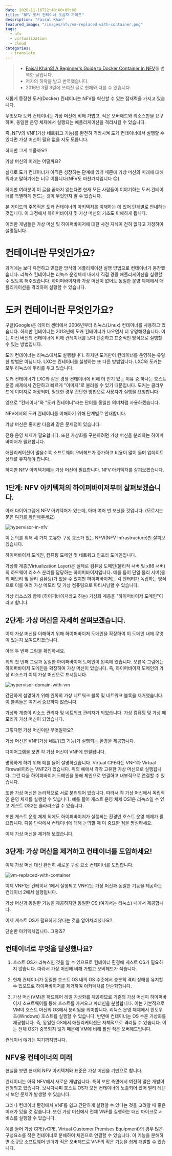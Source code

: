 ```yaml
---
date: 2020-11-16T22:40:00+09:00
title: "NFV 도커 컨테이너 초심자 가이드"
description: "Faisal Khan"
featured_image: "/images/nfv/vm-replaced-with-container.png"
tags:
  - nfv
  - virtualization
  - cloud
categories:
  - translate
---
```


> - [Faisal Khan의 A Beginner's Guide to Docker Container in NFV](https://telcocloudbridge.com/blog/beginners-guide-docker-container-nfv/)를 번역한 글입니다.
> - 저자의 허락을 받고 번역했습니다.
> - 2016년 3월 3일에 쓰여진 글로 현재와 다를 수 있습니다.

새롭게 등장한 도커(Docker) 컨테이너는 NFV를 혁신할 수 있는 잠재력을 가지고 있습니다.

무엇보다 도커 컨테이너는 가상 머신에 비해 가볍고, 적은 오버헤드와 리소스만을 요구하며, 동일한 운영 체제에서 실행되는 애플리케이션을 격리시킬 수 있습니다.

즉, NFV의 VNF(가상 네트워크 기능)를 완전히 격리시켜 도커 컨테이너에서 실행할 수 있다면 가상 머신이 필요 없을 지도 모릅니다.

하지만 그게 쉬울까요?

가상 머신의 미래는 어떨까요?

실제로 도커 컨테이너가 아직은 성장하는 단계에 있기 때문에 가상 머신의 미래에 대해 뭐라고 말하기에는 너무 이릅니다(NFV도 마찬가지입니다 😊).

하지만 여러분이 이 글을 끝까지 읽는다면 현재 모든 사람들이 이야기하는 도커 컨테이너를 특별하게 만드는 것이 무엇인지 알 수 있습니다.

본 가이드의 주목적은 도커 컨테이너의 아키텍처를 이해하는 데 있어 단계별로 안내하는 것입니다. 이 과정에서 하이퍼바이저 및 가상 머신의 기초도 이해하게 됩니다.

이러한 개념들은 가상 머신 및 하이퍼바이저에 대한 사전 지식이 전혀 없다고 가정하여 설명됩니다.

# 컨테이너란 무엇인가요?

과거에는 보다 유연하고 민첩한 방식의 애플리케이션 실행 방법으로 컨테이너가 등장했습니다. 리눅스 컨테이너는 리눅스 운영체제 내에서 직접 경량 애플리케이션을 실행할 수 있도록 해주었습니다. 하이퍼바이저와 가상 머신이 없어도 동일한 운영 체제에서 애플리케이션을 격리하여 실행할 수 있습니다.

# 도커 컨테이너란 무엇인가요?

구글(Google)은 데이터 센터에서 2006년부터 리눅스(Linux) 컨테이너를 사용하고 있습니다. 하지만 컨테이너는 2013년에 도커 컨테이너가 나오면서 더 유명해졌습니다. 이는 이전 버전의 컨테이너에 비해 컨테이너를 보다 단순하고 표준적인 방식으로 실행할 수 있는 방법입니다.

도커 컨테이너는 리눅스에서도 실행됩니다. 하지만 도커만이 컨테이너를 운영하는 유일한 방법은 아닙니다. LXC는 컨테이너를 실행하는 또 다른 방법입니다. LXC와 도커는 모두 리눅스에 뿌리를 두고 있습니다.

도커 컨테이너가 LXC와 같은 경쟁 컨테이너에 비해 더 인기 있는 이유 중 하나는 호스트 운영 체제에서 간단하고 빠르게 "이미지"로 불러올 수 있기 때문입니다. 도커는 클라우드에 이미지로 저장되며, 필요한 경우 간단한 방법으로 사용자가 실행을 요청합니다.

앞으로 "컨테이너"와 "도커 컨테이너"라는 단어를 동일한 의미처럼 사용하겠습니다.

NFV에서의 도커 컨테이너를 이해하기 위해 단계별로 안내합니다.

가상 머신은 좋지만 다음과 같은 문제점이 있습니다.

전용 운영 체제가 필요합니다. 또한 가상화를 구현하려면 가상 머신을 분리하는 하이퍼바이저가 필요합니다.

애플리케이션이  많을수록 소프트웨어 오버헤드가 증가하고 비용이 많이 들며 업데이트 상태를 유지해야 합니다.

하지만 NFV 아키텍처에는 가상 머신이 필요합니다. NFV 아키텍처를 살펴보겠습니다.

## 1단계: NFV 아키텍처의 하이퍼바이저부터 살펴보겠습니다.

아래 다이어그램에 NFV 아키텍처가 있는데, 아마 여러 번 보셨을 것입니다. (모르시는 분은 [여기를 확인해주세요](../cheat-sheet-understanding-nfv-architecture/))

![hypervisor-in-nfv](/images/nfv/hypervisor-in-nfv.png)

이 논의를 위해 세 가지 고유한 구성 요소가 있는 NFVI(NFV Infrastructure)만 살펴보겠습니다.

하이퍼바이저 도메인, 컴퓨팅 도메인 및 네트워크 인프라 도메인입니다.

가상화 계층(Virtualization Layer)은 실제로 컴퓨팅 도메인(물리적 서버 및 x86 서버)의 하드웨어 리소스 분리를 담당하는 하이퍼바이저입니다. 예를 들어 단일 물리 서버(물리 메모리 및 물리 컴퓨팅)가 있을 수 있지만 하이퍼바이저는 각 엔터티가 독립하는 방식으로 이를 여러 가상 메모리 및 가상 컴퓨팅으로 파티셔닝할 수 있습니다.

가상 리소스와 함께 (하이퍼바이저라고 하는) 가상화 계층을 "하이퍼바이저 도메인"이라고 합니다.

## 2단계: 가상 머신을 자세히 살펴보겠습니다.

이제 가상 머신을 이해하기 위해 하이퍼바이저 도메인을 확장하여 이 도메인 내에 무엇이 있는지 보여드리겠습니다.

아래 두 번째 그림을 확인하세요.

위의 첫 번째 그림과 동일한 하이퍼바이저 도메인이 왼쪽에 있습니다. 오른쪽 그림에는 하이퍼바이저 도메인을 확장하여 가상 머신이 있습니다. 즉, 하이퍼바이저 도메인의 가상 리소스가 이제 가상 머신으로 표시됩니다.

![hypervisor-domain-with-vm](/images/nfv/hypervisor-domain-with-vm.png)

간단하게 설명하기 위해 왼쪽의 가상 네트워크 블록 및 네트워크 블록을 제거했습니다. 이 블록들은 여기서 중요하지 않습니다.

가상화 계층이 리소스 관리자 및 네트워크 관리자가 되었습니다. 가상 컴퓨팅 및 가상 메모리가 가상 머신이 되었습니다.

그렇다면 가상 머신이란 무엇일까요?

가상 머신은 VNF(가상 네트워크 기능)가 실행되는 환경을 제공합니다.

다이어그램을 보면 각 가상 머신이 VNF에 연결됩니다.

명확하게 하기 위해 예를 들어 설명하겠습니다. Virtual CPE라는 VNF1과 Virtual Firewall이라는 VNF2가 있습니다. 위의 예에서 각각 고유한 가상 머신으로 실행됩니다. 그런 다음 하이퍼바이저 도메인을 통해 체인으로 연결하고 내부적으로 연결할 수 있습니다.

또한 가상 머신은 논리적으로 서로 분리되어 있습니다. 따라서 각 가상 머신에서 독립적인 운영 체제를 실행할 수 있습니다. 예를 들어 게스트 운영 체제 OS1은 리눅스일 수 있고 게스트 OS2는 솔라리스일 수 있습니다.

또한 게스트 운영 체제 외에도 하이퍼바이저가 실행되는 환경인 호스트 운영 체제가 필요합니다. 다음 단락에서 컨테이너에 대해 논의할 때 이 중요한 점을 명심하세요.

이제 가상 머신을 제거해 보겠습니다.

## 3단계: 가상 머신을 제거하고 컨테이너를 도입하세요!

이제 가상 머신 대신 완전히 새로운 구성 요소 컨테이너를 도입합니다.

![vm-replaced-with-container](/images/nfv/vm-replaced-with-container.png)

이제 VNF1은 컨테이너 1에서 실행되고 VNF2는 가상 머신과 동일한 기능을 제공하는 컨테이너 2에서 실행됩니다.

가상 머신과 동일한 기능을 제공하지만 동일한 OS (여기서는 리눅스) 내에서 제공합니다.

이제 게스트 OS가 필요하지 않다는 것을 알아차리셨나요?

단순한 아키텍처입니다. 그렇죠?

## 컨테이너로 무엇을 달성했나요?

1. 호스트 OS가 리눅스인 것을 알 수 있으므로 컨테이너 환경에 게스트 OS가 필요하지 않습니다. 따라서 가상 머신에 비해 가볍고 오버헤드가 적습니다.

2. 현재 컨테이너가 동일한 호스트 OS 내의 OS 수준에서 충분히 격리 상태를 유지할 수 있으므로 하이퍼바이저를 제거하여 아키텍처를 단순화합니다.

3. 가상 머신(VM)은 하드웨어 레벨 가상화를 제공하므로 기존의 가상 머신이 하이퍼바이저 소프트웨어를 통해 호스트를 가져오고 파티션을 분할합니다. 이는 기본적으로 VM이 호스트 머신의 OS에서 분리됨을 의미합니다. 리눅스 운영 체제에서 윈도우즈(Windows) 호스트를 실행할 수 있습니다. 반면에 컨테이너는 OS 수준 가상화를 제공합니다. 즉, 동일한 OS에서 애플리케이션은 자체적으로 격리될 수 있습니다. 이는 전체 OS가 중복되지 않기 때문에 VM에 비해 훨씬 적은 오버헤드입니다.

컨테이너 얘기는 여기까지입니다.

## NFV용 컨테이너의 미래

현실을 보면 현재의 NFV 아키텍처와 표준은 가상 머신을 기반으로 합니다.

컨테이너는 아직 NFV에서 새로운 개념입니다. 특히 보안 측면에서 여전히 많은 개발이 진행되고 있습니다. 보시다시피 호스트 OS가 모든 컨테이너에 노출되어 있어 멀티 테넌시 보안 문제가 발생할 수 있습니다.

그러나 컨테이너 환경에서 VNF를 쉽고 간단하게 실행할 수 있다는 것을 고려할 때 좋은 미래가 있을 것 같습니다. 또한 가상 머신에서 전체 VNF를 실행하는 대신 마이크로 서비스를 실행할 수 있습니다.

예를 들어 가상 CPE(vCPE, Virtual Customer Premises Equipment)의 경우 많은 구성요소를 작은 컨테이너로 분해하여 체인으로 연결할 수 있습니다. 이 기능을 분해하면 소규모 소프트웨어 벤더가 적은 오버헤드로 VNF의 작은 기능을 쉽게 개발할 수 있습니다.
